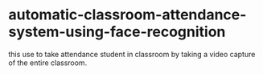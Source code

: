 # automatic-classroom-attendance-system-using-face-recognition
this use to take attendance student in classroom by taking a video capture of the entire classroom.

